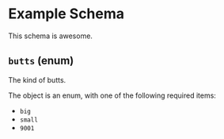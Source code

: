 # Example Schema

This schema is awesome.

## `butts` (enum)

The kind of butts.

The object is an enum, with one of the following required items:

* `big`
* `small`
* `9001`
